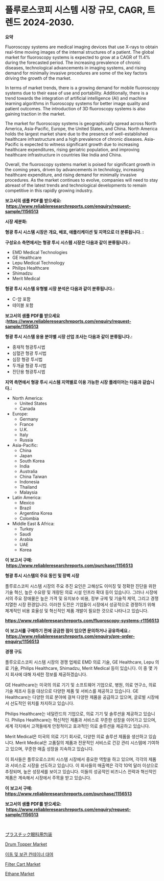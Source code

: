 <p><h1>플루로스코피 시스템 시장 규모, CAGR, 트렌드 2024-2030.</h1></p><p><strong>요약</strong></p>
<p><p>Fluoroscopy systems are medical imaging devices that use X-rays to obtain real-time moving images of the internal structures of a patient. The global market for fluoroscopy systems is expected to grow at a CAGR of 11.4% during the forecasted period. The increasing prevalence of chronic diseases, technological advancements in imaging systems, and rising demand for minimally invasive procedures are some of the key factors driving the growth of the market.</p><p>In terms of market trends, there is a growing demand for mobile fluoroscopy systems due to their ease of use and portability. Additionally, there is a trend towards the integration of artificial intelligence (AI) and machine learning algorithms in fluoroscopy systems for better image quality and patient outcomes. The introduction of 3D fluoroscopy systems is also gaining traction in the market.</p><p>The market for fluoroscopy systems is geographically spread across North America, Asia-Pacific, Europe, the United States, and China. North America holds the largest market share due to the presence of well-established healthcare infrastructure and a high prevalence of chronic diseases. Asia-Pacific is expected to witness significant growth due to increasing healthcare expenditures, rising geriatric population, and improving healthcare infrastructure in countries like India and China.</p><p>Overall, the fluoroscopy systems market is poised for significant growth in the coming years, driven by advancements in technology, increasing healthcare expenditure, and rising demand for minimally invasive procedures. As the market continues to evolve, companies will need to stay abreast of the latest trends and technological developments to remain competitive in this rapidly growing industry.</p></p>
<p><strong>보고서의 샘플 PDF를 받으세요: &nbsp;<a href="https://www.reliableresearchreports.com/enquiry/request-sample/1156513">https://www.reliableresearchreports.com/enquiry/request-sample/1156513</a></strong></p>
<p><strong>시장 세분화:</strong></p>
<p><strong> 형광 투시 시스템 시장은 개요, 배포, 애플리케이션 및 지역으로 더 분류됩니다. :</strong></p>
<p><strong>구성요소 측면에서는 형광 투시 시스템 시장은 다음과 같이 분류됩니다.:</strong></p>
<p><ul><li>EMD Medical Technologies</li><li>GE Healthcare</li><li>Lepu Medical Technology</li><li>Philips Healthcare</li><li>Shimadzu</li><li>Merit Medical</li></ul></p>
<p><strong> 형광 투시 시스템 유형별 시장 분석은 다음과 같이 분류됩니다.:</strong></p>
<p><ul><li>C-암 포함</li><li>테이블 포함</li></ul></p>
<p><strong>보고서의 샘플 PDF를 받으세요 :<a href="https://www.reliableresearchreports.com/enquiry/request-sample/1156513">https://www.reliableresearchreports.com/enquiry/request-sample/1156513</a></strong></p>
<p><strong> 형광 투시 시스템 응용 분야별 시장 산업 조사는 다음과 같이 분류됩니다.:</strong></p>
<p><ul><li>중재적 형광투시법</li><li>심혈관 형광 투시법</li><li>심장 형광 투시법</li><li>두개골 형광 투시법</li><li>진단용 형광투시법</li></ul></p>
<p><strong>지역 측면에서 형광 투시 시스템 지역별로 이용 가능한 시장 플레이어는 다음과 같습니다.:</strong></p>
<p><ul>
    <li>
        North America:
        <ul>
            <li>United States</li>
            <li>Canada</li>
        </ul>
    </li>
    <li>
        Europe:
        <ul>
            <li>Germany</li>
            <li>France</li>
            <li>U.K.</li>
            <li>Italy</li>
            <li>Russia</li>
        </ul>
    </li>
    <li>
        Asia-Pacific:
        <ul>
            <li>China</li>
            <li>Japan</li>
            <li>South Korea</li>
            <li>India</li>
            <li>Australia</li>
            <li>China Taiwan</li>
            <li>Indonesia</li>
            <li>Thailand</li>
            <li>Malaysia</li>
        </ul>
    </li>
    <li>
        Latin America:
        <ul>
            <li>Mexico</li>
            <li>Brazil</li>
            <li>Argentina Korea</li>
            <li>Colombia</li>
        </ul>
    </li>
    <li>
        Middle East & Africa:
        <ul>
            <li>Turkey</li>
            <li>Saudi</li>
            <li>Arabia</li>
            <li>UAE</li>
            <li>Korea</li>
        </ul>
    </li>
    </ul></p>
<p><strong>이 보고서 구매: &nbsp;<a href="https://www.reliableresearchreports.com/purchase/1156513">https://www.reliableresearchreports.com/purchase/1156513</a></strong></p>
<p><strong>형광 투시 시스템의 주요 동인 및 장벽 시장</strong></p>
<p><p>플루로스코피 시스템 시장의 주요 추진 요인은 고해상도 이미징 및 정확한 진단을 위한 기술 혁신, 높은 수요량 및 개량된 의료 시설 인프라 확대 등이 있습니다. 그러나 시장에서의 주요 장애물은 높은 가격 및 유지보수 비용, 정부 규제 및 기술적 제약, 그리고 경쟁 치열한 시장 환경입니다. 이러한 도전은 기업들이 시장에서 성공적으로 경쟁하기 위해 체계적인 비용 효율성 및 혁신적인 제품 개발이 필요한 것으로 나타나고 있습니다.</p></p>
<p><strong><a href="https://www.reliableresearchreports.com/fluoroscopy-systems-r1156513">https://www.reliableresearchreports.com/fluoroscopy-systems-r1156513</a></strong></p>
<p><strong>이 보고서를 구매하기 전에 궁금한 점이 있으면 문의하거나 공유하세요.: &nbsp;<a href="https://www.reliableresearchreports.com/enquiry/pre-order-enquiry/1156513">https://www.reliableresearchreports.com/enquiry/pre-order-enquiry/1156513</a></strong></p>
<p><strong>경쟁 구도</strong></p>
<p><p>플루오로스코피 시스템 시장의 경쟁 업체로 EMD 의료 기술, GE Healthcare, Lepu 의료 기술, Philips Healthcare, Shimadzu, Merit Medical 등이 있습니다. 이 중 몇 가지 회사에 대해 자세한 정보를 제공하겠습니다.</p><p>GE Healthcare는 미국의 의료 기기 및 소프트웨어 기업으로, 병원, 의료 연구소, 의료 기술 제조사 등을 대상으로 다양한 제품 및 서비스를 제공하고 있습니다. GE Healthcare는 다양한 의료 분야에 걸쳐 다양한 제품을 공급하고 있으며, 글로벌 시장에서 선도적인 위치를 차지하고 있습니다.</p><p>Philips Healthcare는 네덜란드의 기업으로, 의료 기기 및 솔루션을 제공하고 있습니다. Philips Healthcare는 혁신적인 제품과 서비스로 꾸준한 성장을 이어가고 있으며, 세계 각지에서 고객들에게 안정적이고 효과적인 의료 솔루션을 제공하고 있습니다.</p><p>Merit Medical은 미국의 의료 기기 회사로, 다양한 의료 솔루션 제품을 생산하고 있습니다. Merit Medical은 고품질의 제품과 전문적인 서비스로 건강 관리 시스템에 기여하고 있으며, 꾸준한 매출 성장을 지속하고 있습니다.</p><p>이 회사들은 플루오로스코피 시스템 시장에서 중요한 역할을 하고 있으며, 각각의 제품과 서비스로 시장을 선도하고 있습니다. 이 회사들의 매출액은 각각 10억 달러 이상으로 추정되며, 높은 성장세를 보이고 있습니다. 이들의 성공적인 비즈니스 전략과 혁신적인 제품은 계속해서 시장에서 주목을 받고 있습니다.</p></p>
<p><strong>이 보고서 구매: &nbsp; <a href="https://www.reliableresearchreports.com/purchase/1156513">https://www.reliableresearchreports.com/purchase/1156513</a></strong></p>
<p><strong>보고서의 샘플 PDF를 받으세요: &nbsp;<a href="https://www.reliableresearchreports.com/enquiry/request-sample/1156513">https://www.reliableresearchreports.com/enquiry/request-sample/1156513</a></strong><strong></strong></p>
<p>&nbsp;</p>
<p><p><a href="https://github.com/joaejkdzgyljvo6/Market-Research-Report-List-1/blob/main/985687330769.md">プラスチック眼科用包装</a></p><p><a href="https://github.com/bmorecock/Market-Research-Report-List-2/blob/main/drum-topper-market.md">Drum Topper Market</a></p><p><a href="https://github.com/Skyleitney456456/Market-Research-Report-List-1/blob/main/610370228155.md">이동 및 보관 컨테이너 대여</a></p><p><a href="https://github.com/Krish2023na/Market-Research-Report-List-4/blob/main/filter-cart-market.md">Filter Cart Market</a></p><p><a href="https://www.linkedin.com/pulse/ethane-market-furnish-information-size-share-dynamics-projections-i43df?trackingId=ZhojLtN%2Fvlj9tBrs68K5oQ%3D%3D">Ethane Market</a></p></p>